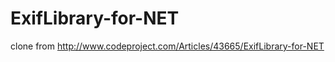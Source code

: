 ExifLibrary-for-NET
===================

clone from http://www.codeproject.com/Articles/43665/ExifLibrary-for-NET